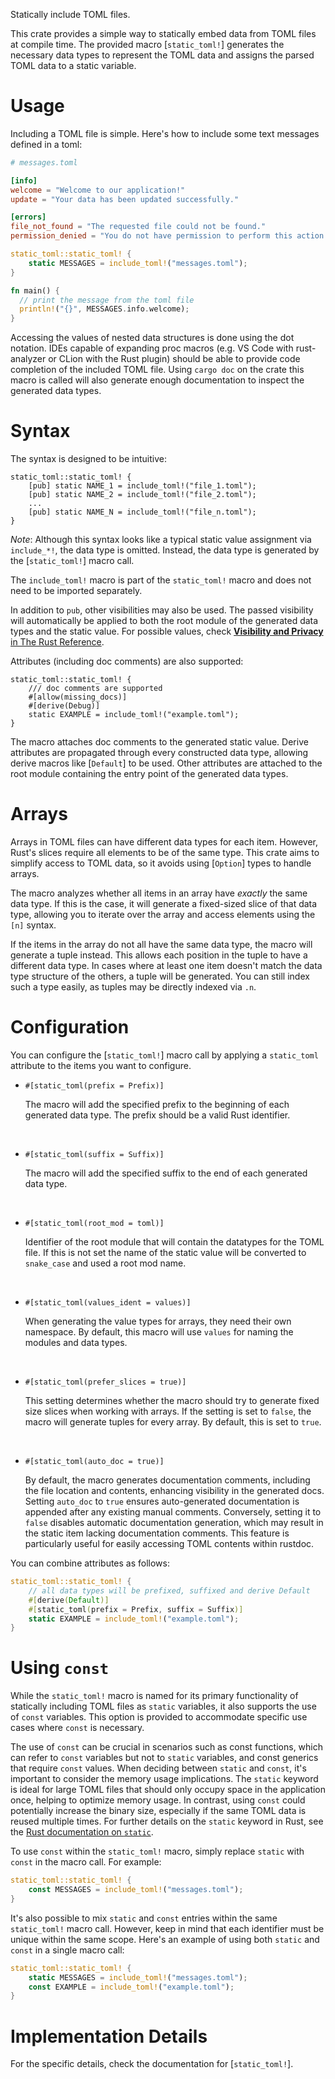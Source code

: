 Statically include TOML files.

This crate provides a simple way to statically embed data from TOML files at
compile time. The provided macro [`static_toml!`] generates the necessary
data types to represent the TOML data and assigns the parsed TOML data to a
static variable.

# Usage
Including a TOML file is simple.
Here's how to include some text messages defined in a toml:
```toml
# messages.toml

[info]
welcome = "Welcome to our application!"
update = "Your data has been updated successfully."

[errors]
file_not_found = "The requested file could not be found."
permission_denied = "You do not have permission to perform this action."
```

```rust
static_toml::static_toml! {
    static MESSAGES = include_toml!("messages.toml");
}

fn main() {
  // print the message from the toml file
  println!("{}", MESSAGES.info.welcome);
}
```
Accessing the values of nested data structures is done using the dot
notation. IDEs capable of expanding proc macros
(e.g. VS Code with rust-analyzer or CLion with the Rust plugin)
should be able to provide code completion of the included TOML file.
Using `cargo doc` on the crate this macro is called will also generate
enough documentation to inspect the generated data types.

# Syntax
The syntax is designed to be intuitive:
```rust,ignore
static_toml::static_toml! {
    [pub] static NAME_1 = include_toml!("file_1.toml");
    [pub] static NAME_2 = include_toml!("file_2.toml");
    ...
    [pub] static NAME_N = include_toml!("file_n.toml");
}
```
*Note*:
Although this syntax looks like a typical static value assignment via
`include_*!`, the data type is omitted.
Instead, the data type is generated by the [`static_toml!`] macro call.

The `include_toml!` macro is part of the `static_toml!` macro and does not
need to be imported separately.

In addition to `pub`, other visibilities may also be used.
The passed visibility will automatically be applied to both the root module
of the generated data types and the static value.
For possible values, check
[**Visibility and Privacy** in The Rust Reference](https://doc.rust-lang.org/stable/reference/visibility-and-privacy.html).

Attributes (including doc comments) are also supported:
```
static_toml::static_toml! {
    /// doc comments are supported
    #[allow(missing_docs)]
    #[derive(Debug)]
    static EXAMPLE = include_toml!("example.toml");
}
```
The macro attaches doc comments to the generated static value.
Derive attributes are propagated through every constructed data type,
allowing derive macros like [`Default`] to be used. Other attributes are
attached to the root module containing the entry point of the generated data
types.

# Arrays

Arrays in TOML files can have different data types for each item.
However, Rust's slices require all elements to be of the same type.
This crate aims to simplify access to TOML data, so it avoids using
[`Option`] types to handle arrays.

The macro analyzes whether all items in an array have *exactly* the same
data type. If this is the case, it will generate a fixed-sized slice of that
data type, allowing you to iterate over the array and access elements using
the `[n]` syntax.

If the items in the array do not all have the same data type, the macro will
generate a tuple instead.
This allows each position in the tuple to have a different data type.
In cases where at least one item doesn't match the data type structure of
the others, a tuple will be generated.
You can still index such a type easily, as tuples may be directly indexed
via `.n`.

# Configuration
You can configure the [`static_toml!`] macro call by applying a
`static_toml` attribute to the items you want to configure.

- `#[static_toml(prefix = Prefix)]`

  The macro will add the specified prefix to the beginning of each generated
  data type.
  The prefix should be a valid Rust identifier.

  <br>

- `#[static_toml(suffix = Suffix)]`

  The macro will add the specified suffix to the end of each generated data
  type.

  <br>

- `#[static_toml(root_mod = toml)]`

  Identifier of the root module that will contain the datatypes for the TOML
  file.
  If this is not set the name of the static value will be converted to
  `snake_case` and used a root mod name.

  <br>

- `#[static_toml(values_ident = values)]`

  When generating the value types for arrays, they need their own namespace.
  By default, this macro will use `values` for naming the modules and data
  types.

  <br>

- `#[static_toml(prefer_slices = true)]`

  This setting determines whether the macro should try to generate fixed
  size slices when working with arrays.
  If the setting is set to `false`, the macro will generate tuples for
  every array.
  By default, this is set to `true`.

  <br>

- `#[static_toml(auto_doc = true)]`

  By default, the macro generates documentation comments, including the file 
  location and contents, enhancing visibility in the generated docs. 
  Setting `auto_doc` to `true` ensures auto-generated documentation is appended 
  after any existing manual comments. 
  Conversely, setting it to `false` disables automatic documentation generation, 
  which may result in the static item lacking documentation comments. 
  This feature is particularly useful for easily accessing TOML contents within 
  rustdoc.

You can combine attributes as follows:
```rust
static_toml::static_toml! {
    // all data types will be prefixed, suffixed and derive Default
    #[derive(Default)]
    #[static_toml(prefix = Prefix, suffix = Suffix)]
    static EXAMPLE = include_toml!("example.toml");
}
```

# Using `const`
While the `static_toml!` macro is named for its primary functionality of 
statically including TOML files as `static` variables, it also supports the use 
of `const` variables. 
This option is provided to accommodate specific use cases where `const` is 
necessary.

The use of `const` can be crucial in scenarios such as const functions, which 
can refer to `const` variables but not to `static` variables, and const generics 
that require `const` values. 
When deciding between `static` and `const`, it's important to consider the 
memory usage implications. 
The `static` keyword is ideal for large TOML files that should only occupy space 
in the application once, helping to optimize memory usage. 
In contrast, using `const` could potentially increase the binary size, 
especially if the same TOML data is reused multiple times. 
For further details on the `static` keyword in Rust, see the 
[Rust documentation on `static`](https://doc.rust-lang.org/std/keyword.static.html).

To use `const` within the `static_toml!` macro, simply replace `static` with 
`const` in the macro call. 
For example:
```rust
static_toml::static_toml! {
    const MESSAGES = include_toml!("messages.toml");
}
```

It's also possible to mix `static` and `const` entries within the same 
`static_toml!` macro call. 
However, keep in mind that each identifier must be unique within the same scope. 
Here's an example of using both `static` and `const` in a single macro call:
```rust
static_toml::static_toml! {
    static MESSAGES = include_toml!("messages.toml");
    const EXAMPLE = include_toml!("example.toml");
}
```

# Implementation Details
For the specific details, check the documentation for [`static_toml!`].
